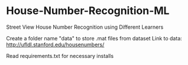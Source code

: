 # House-Number-Recognition-ML
Street View House Number Recognition using Different Learners

Create a folder name "data" to store .mat files from dataset
Link to data: http://ufldl.stanford.edu/housenumbers/

Read requirements.txt for necessary installs